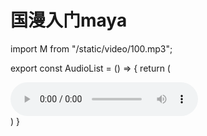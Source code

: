 # 国漫入门maya

import M from "/static/video/100.mp3";

export const AudioList = () => {
    return (<div>
        <audio src={M} controls/>
    </div>)
}

<AudioList ></AudioList>